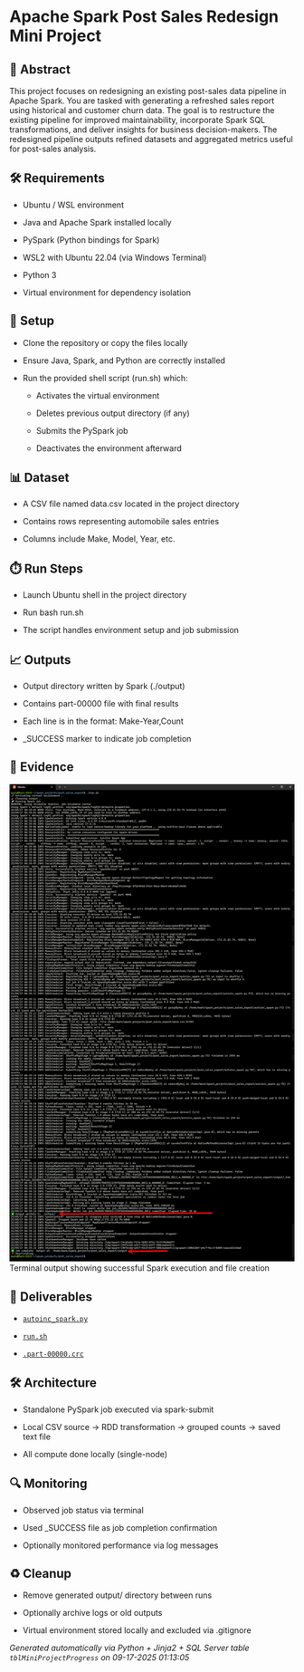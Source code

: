 # Apache Spark Post Sales Redesign Mini Project


## 📖 Abstract
This project focuses on redesigning an existing post-sales data pipeline in Apache Spark. You are tasked with generating a refreshed sales report using historical and customer churn data. The goal is to restructure the existing pipeline for improved maintainability, incorporate Spark SQL transformations, and deliver insights for business decision-makers. The redesigned pipeline outputs refined datasets and aggregated metrics useful for post-sales analysis.



## 🛠 Requirements
- Ubuntu / WSL environment

- Java and Apache Spark installed locally

- PySpark (Python bindings for Spark)

- WSL2 with Ubuntu 22.04 (via Windows Terminal)

- Python 3

- Virtual environment for dependency isolation



## 🧰 Setup
- Clone the repository or copy the files locally

- Ensure Java, Spark, and Python are correctly installed

- Run the provided shell script (run.sh) which:

  - Activates the virtual environment

  - Deletes previous output directory (if any)

  - Submits the PySpark job

  - Deactivates the environment afterward



## 📊 Dataset
- A CSV file named data.csv located in the project directory

- Contains rows representing automobile sales entries

- Columns include Make, Model, Year, etc.



## ⏱️ Run Steps
- Launch Ubuntu shell in the project directory

- Run bash run.sh

- The script handles environment setup and job submission



## 📈 Outputs
- Output directory written by Spark (./output)

- Contains part-00000 file with final results

- Each line is in the format: Make-Year,Count

- _SUCCESS marker to indicate job completion



## 📸 Evidence

![autoinc_script_output.png](./evidence/autoinc_script_output.png)  
Terminal output showing successful Spark execution and file creation




## 📎 Deliverables

- [`autoinc_spark.py`](./deliverables/autoinc_spark.py)

- [`run.sh`](./deliverables/run.sh)

- [`.part-00000.crc`](./deliverables/.part-00000.crc)




## 🛠️ Architecture
- Standalone PySpark job executed via spark-submit

- Local CSV source -> RDD transformation -> grouped counts -> saved text file

- All compute done locally (single-node)



## 🔍 Monitoring
- Observed job status via terminal

- Used _SUCCESS file as job completion confirmation

- Optionally monitored performance via log messages



## ♻️ Cleanup
- Remove generated output/ directory between runs

- Optionally archive logs or old outputs

- Virtual environment stored locally and excluded via .gitignore


*Generated automatically via Python + Jinja2 + SQL Server table `tblMiniProjectProgress` on 09-17-2025 01:13:05*